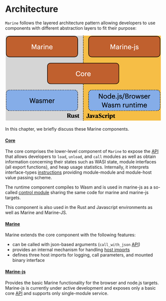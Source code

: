 # Architecture

`Marine` follows the layered architecture pattern allowing developers to use components with different abstraction layers to fit their purpose:

![Marine Layered Architecture](<../../.gitbook/assets/Marine architecture (1).png>)

In this chapter, we briefly discuss these Marine components.

#### [Core](https://github.com/fluencelabs/marine/tree/master/core)

The core comprises the lower-level component of `Marine` to expose the [API](../api/core-api.md) that allows developers to `load`, `unload`, and `call` modules as well as obtain information concerning their states such as WASI state, module interfaces (all export functions), and heap usage statistics. Internally, it interprets interface-types [instructions](interface-types-instructions.md) providing module-module and module-host value passing scheme.

The runtime component compiles to Wasm and is used in marine-js as a so-called [control module](marine-js.md) sharing the same code for marine and marine-js targets.&#x20;

This component is also used in the Rust and Javascript environments as well as Marine and Marine-JS.

#### [Marine](https://github.com/fluencelabs/marine/tree/master/marine)

Marine extends the core component with the following features:

* can be called with json-based arguments (`call_with_json` [API](../api/marine-api.md#calling-a-module))
* provides an internal mechanism for handling [host imports](../host-exports.md)
* defines three host imports for logging, call parameters, and mounted binary interface

#### [Marine-js](https://github.com/fluencelabs/marine/tree/master/marine-js)

Provides the basic Marine functionality for the browser and node.js targets. Marine-js is currently under active development and exposes only a basic core [API](../api/marine-js-api.md) and supports only single-module service.
